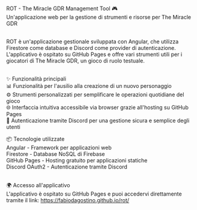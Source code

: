 ROT - The Miracle GDR Management Tool 🎮 <br>
Un'applicazione web per la gestione di strumenti e risorse per The Miracle GDR <br><br>

ROT è un'applicazione gestionale sviluppata con Angular, che utilizza Firestore come database e Discord come provider di autenticazione. L'applicativo è ospitato su GitHub Pages e offre vari strumenti utili per i giocatori di The Miracle GDR, un gioco di ruolo testuale. <br><br>

✨ Funzionalità principali <br>
📊 Funzionalità per l'ausilio alla creazione di un nuovo personaggio<br>
⚙️ Strumenti personalizzati per semplificare le operazioni quotidiane del gioco<br>
🌐 Interfaccia intuitiva accessibile via browser grazie all'hosting su GitHub Pages<br>
🔐 Autenticazione tramite Discord per una gestione sicura e semplice degli utenti<br>

📦 Tecnologie utilizzate<br>
Angular - Framework per applicazioni web<br>
Firestore - Database NoSQL di Firebase<br>
GitHub Pages - Hosting gratuito per applicazioni statiche<br>
Discord OAuth2 - Autenticazione tramite Discord<br><br>

🌍 Accesso all'applicativo<br>
L'applicativo è ospitato su GitHub Pages e puoi accedervi direttamente tramite il link:
https://fabiodagostino.github.io/rot/
